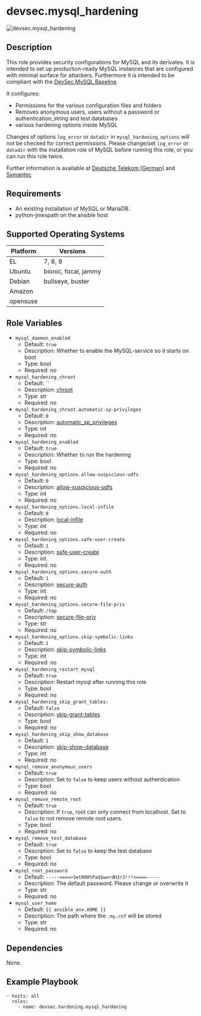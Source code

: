 # devsec.mysql_hardening

![devsec.mysql_hardening](https://github.com/dev-sec/ansible-collection-hardening/workflows/devsec.mysql_hardening/badge.svg)

## Description

This role provides security configurations for MySQL and its derivates. It is intended to set up production-ready MySQL instances that are configured with minimal surface for attackers. Furthermore it is intended to be compliant with the [DevSec MySQL Baseline](https://github.com/dev-sec/mysql-baseline).

It configures:

- Permissions for the various configuration files and folders
- Removes anonymous users, users without a password or authentication_string and test databases
- various hardening options inside MySQL

Changes of options `log_error` or `datadir` in `mysql_hardening_options` will not be checked for correct permissions. Please change/set `log_error` or `datadir` with the installation role of MySQL before running this role, or you can run this role twice.

Further information is available at [Deutsche Telekom (German)](http://www.telekom.com/static/-/155996/7/technische-sicherheitsanforderungen-si) and [Symantec](http://www.symantec.com/connect/articles/securing-mysql-step-step)

## Requirements

- An existing installation of MySQL or MariaDB.
- python-jmespath on the ansible host

<!-- BEGIN_ANSIBLE_DOCS -->

## Supported Operating Systems

| Platform | Versions             |
| -------- | -------------------- |
| EL       | 7, 8, 9              |
| Ubuntu   | bionic, focal, jammy |
| Debian   | bullseye, buster     |
| Amazon   |                      |
| opensuse |                      |

## Role Variables

- `mysql_daemon_enabled`
  - Default: `true`
  - Description: Whether to enable the MySQL-service so it starts on boot
  - Type: bool
  - Required: no
- `mysql_hardening_chroot`
  - Default: ``
  - Description: [chroot](http://dev.mysql.com/doc/refman/5.7/en/server-options.html#option_mysqld_chroot)
  - Type: str
  - Required: no
- `mysql_hardening_chroot.automatic-sp-privileges`
  - Default: `0`
  - Description: [automatic_sp_privileges](https://dev.mysql.com/doc/refman/5.7/en/server-system-variables.html#sysvar_automatic_sp_privileges)
  - Type: int
  - Required: no
- `mysql_hardening_enabled`
  - Default: `true`
  - Description: Whether to run the hardening
  - Type: bool
  - Required: no
- `mysql_hardening_options.allow-suspicious-udfs`
  - Default: `0`
  - Description: [allow-suspicious-udfs](https://dev.mysql.com/doc/refman/5.7/en/server-options.html#option_mysqld_allow-suspicious-udfs)
  - Type: int
  - Required: no
- `mysql_hardening_options.local-infile`
  - Default: `0`
  - Description: [local-infile](http://dev.mysql.com/doc/refman/5.7/en/server-system-variables.html#sysvar_local_infile)
  - Type: int
  - Required: no
- `mysql_hardening_options.safe-user-create`
  - Default: `1`
  - Description: [safe-user-create](http://dev.mysql.com/doc/refman/5.7/en/server-options.html#option_mysqld_safe-user-create)
  - Type: int
  - Required: no
- `mysql_hardening_options.secure-auth`
  - Default: `1`
  - Description: [secure-auth](http://dev.mysql.com/doc/refman/5.7/en/server-options.html#option_mysqld_secure-auth)
  - Type: int
  - Required: no
- `mysql_hardening_options.secure-file-priv`
  - Default: `/tmp`
  - Description: [secure-file-priv](https://dev.mysql.com/doc/refman/5.7/en/server-options.html#option_mysqld_secure-file-priv)
  - Type: str
  - Required: no
- `mysql_hardening_options.skip-symbolic-links`
  - Default: `1`
  - Description: [skip-symbolic-links](http://dev.mysql.com/doc/refman/5.7/en/server-options.html#option_mysqld_symbolic-links)
  - Type: int
  - Required: no
- `mysql_hardening_restart_mysql`
  - Default: `true`
  - Description: Restart mysql after running this role
  - Type: bool
  - Required: no
- `mysql_hardening_skip_grant_tables:`
  - Default: `false`
  - Description: [skip-grant-tables](https://dev.mysql.com/doc/refman/5.7/en/server-options.html#option_mysqld_skip-grant-tables)
  - Type: bool
  - Required: no
- `mysql_hardening_skip_show_database`
  - Default: `1`
  - Description: [skip-show-database](http://dev.mysql.com/doc/refman/5.7/en/server-options.html#option_mysqld_skip-show-database)
  - Type: int
  - Required: no
- `mysql_remove_anonymous_users`
  - Default: `true`
  - Description: Set to `false` to keep users without authentication
  - Type: bool
  - Required: no
- `mysql_remove_remote_root`
  - Default: `true`
  - Description: If `true`, root can only connect from localhost. Set to `false` to not remove remote root users.
  - Type: bool
  - Required: no
- `mysql_remove_test_database`
  - Default: `true`
  - Description: Set to `false` to keep the test database
  - Type: bool
  - Required: no
- `mysql_root_password`
  - Default: `-----====>SetR00tPa$$wordH3r3!!!<====-----`
  - Description: The default password. Please change or overwrite it
  - Type: str
  - Required: no
- `mysql_user_home`
  - Default: `{{ ansible_env.HOME }}`
  - Description: The path where the `.my.cnf` will be stored
  - Type: str
  - Required: no

## Dependencies

None.

## Example Playbook

```
- hosts: all
  roles:
    - name: devsec.hardening.mysql_hardening
```

<!-- END_ANSIBLE_DOCS -->
